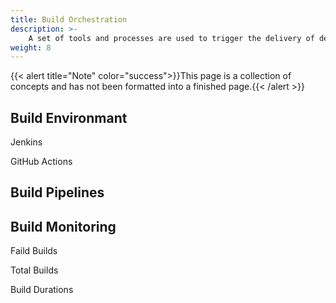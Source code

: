 ```yaml
---
title: Build Orchestration
description: >-
    A set of tools and processes are used to trigger the delivery of deployment units to various execution environments. A strategy should be developed and regularly reviewed to ensure smooth and consistent deliveries.
weight: 8
---
```

{{< alert title="Note" color="success">}}This page is a collection of concepts and has not been formatted into a finished page.{{< /alert >}}

## Build Environmant

Jenkins

GitHub Actions

## Build Pipelines

## Build Monitoring

Faild Builds

Total Builds

Build Durations

